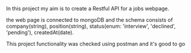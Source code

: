 In this project my aim is to create a Restful API for a jobs webpage.

the web page is connected to mongoDB and the schema consists of company(string), position(string), status(enum: 'interview', 'declined', 'pending'), createdAt(date). 

This project functionality was checked using postman and it's good to go